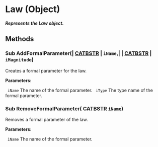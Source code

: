 # Law (Object)

**_Represents the Law object._**

## Methods

### Sub **AddFormalParameter**(| [CATBSTR](../System/typedef_CATBSTR_8129.md) | `iName`,| | [CATBSTR](../System/typedef_CATBSTR_8129.md) | `iMagnitude`)

   Creates a formal parameter for the law.

**Parameters:**

` iName`      The name of the formal parameter.
` iType`      The type name of the formal parameter.

### Sub **RemoveFormalParameter**( [CATBSTR](../System/typedef_CATBSTR_8129.md)  `iName`)

   Removes a formal parameter of the law.

**Parameters:**

` iName`      The name of the formal parameter.